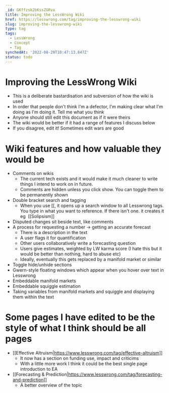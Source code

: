 ```yaml
---
_id: GKffzsk2bKssZGRva
title: Improving the LessWrong Wiki
href: https://lesswrong.com/tag/improving-the-lesswrong-wiki
slug: improving-the-lesswrong-wiki
type: tag
tags:
  - LessWrong
  - Concept
  - Tag
synchedAt: '2022-08-29T10:47:13.847Z'
status: todo
---
```


# Improving the LessWrong Wiki

- This is a deliberate bastardisation and subversion of how the wiki is used
- In order that people don't think I'm a defector, I'm making clear what I'm doing as I'm doing it. Tell me what you think
- Anyone should still edit this document as if it were theirs
- The wiki would be better if it had a range of features I discuss below
- If you disagree, edit it! Sometimes edit wars are good

Wiki features and how valuable they would be
============================================

- Comments on wikis
    - The current tech exists and it would make it much cleaner to write things I intend to work on in future.
    - Comments are hidden unless you click show. You can toggle them to be permanently shown
- Double bracket search and tagging 
    - When you use \[\[, it opens up a search window to all Lesswrong tags. You type in what you want to reference. If there isn't one. it creates it eg  \[\[Solipsism\]\]
- Disputed changes sit beside text, like comments
- A process for requesting a number -> getting an accurate forecast
    - There is a description in the text
    - A user flags it for quantification
    - Other users collaboratively write a forecasting question
    - Users give estimates, weighted by LW karma score (I hate this but it would be better than nothing, hard to abuse etc)
    - Ideally, eventually this gets replaced by a manifold market or similar
- Toggle hide/unhide sections
- Gwern-style floating windows which appear when you hover over text in Lesswrong
- Embeddable manifold markets
- Embeddable squiggle estimation
- Taking variables from manifold markets and squiggle and displaying them within the text

Some pages I have edited to be the style of what I think should be all pages
============================================================================

- [[Effective Altruism|https://www.lesswrong.com/tag/effective-altruism]]
    - It now has a section on funding use, impact and criticims
    - With a little more work I think it could be the best single page introduction to EA
- [[Forecasting & Prediction|https://www.lesswrong.com/tag/forecasting-and-prediction]]
    - A better overview of the topic

